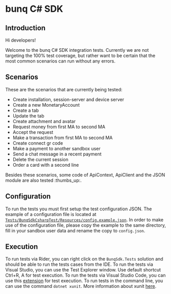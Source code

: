 # bunq C# SDK

## Introduction
Hi developers!

Welcome to the bunq C# SDK integration tests. Currently we are not
targeting the 100% test coverage, but rather want to be certain that the most
common scenarios can run without any errors.

## Scenarios 
These are the scenarios that are currently being tested:
* Create installation, session-server and device server
* Create a new MonetaryAccount
* Create a tab
* Update the tab
* Create attachment and avatar
* Request money from first MA to second MA
* Accept the request
* Make a transaction from first MA to second MA
* Create connect gr code
* Make a payment to another sandbox user
* Send a chat message in a recent payment
* Delete the current session
* Order a card with a second line

Besides these scenarios, some code of ApiContext, ApiClient and the JSON module 
are also tested :thumbs_up:.

## Configuration
To run the tests you must first setup the test configuration JSON. The example
of a configuration file is located at [`Tests/BunqSdkCsharpTest/Resources/config.example.json`](./BunqSdkCsharpTest/Resources/config.example.json).
In order to make use of the configuration file, please copy the example to the
same directory, fill in your sandbox user data and rename the copy to `config.json`.

## Execution
To run tests via Rider, you can right click on the `BunqSdk.Tests` solution and should be able to run
the tests cases from the IDE.
To run the tests via Visual Studio, you can use the Test Explorer window. Use default shortcut Ctrl+R, A
for test execution.
To run the tests via Visual Studio Code, you can use this [extension](https://github.com/formulahendry/vscode-dotnet-test-explorer)
for test execution.
To run tests in the command line, you can use the command `dotnet xunit`. More information about xunit [here](https://xunit.github.io/docs/getting-started-dotnet-core.html).